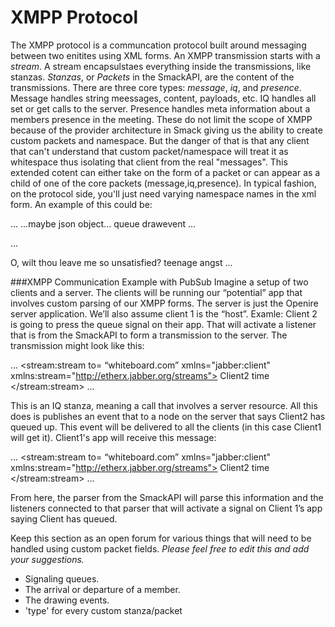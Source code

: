 XMPP Protocol
=============

The XMPP protocol is a communcation protocol built around messaging between two enitites using XML forms. An XMPP transmission starts with a *stream*. A stream encapsulstaes everything inside the transmissions, like stanzas. *Stanzas*, or *Packets* in the SmackAPI, are the content of the transmissions. There are three core types: *message*, *iq*, and *presence*. Message handles string meessages, content, payloads, etc. IQ handles all set or get calls to the server. Presence handles meta information about a members presence in the meeting. These do not limit the scope of XMPP because of the provider architecture in Smack giving us the ability to create custom packets and namespace. But the danger of that is that any client that can't understand that custom packet/namespace will treat it as whitespace thus isolating that client from the real "messages". This extended cotent can either take on the form of a packet or can appear as a child of one of the core packets (message,iq,presence). In typical fashion, on the protocol side, you'll just need varying namespace names in the xml form. An example of this could be:

...
<drawing xmlns='drawingEvent:x:umdCS4995' from='julie@capulet.com/balcony'>
  <c xmlns='drawingEvent-child:x:umdCS4995'>
    <drawObj> ...maybe json object... </drawObj>
  </c>
  <x xmlns='userEvent-child:x:umdCS4995'>
    <signal> queue </signal>
    <type> drawevent </type>
  </x>
</drawing>
...

...
<message to='juliet@capulet.com' from='romeo@montague.com'>
  <body>O, wilt thou leave me so unsatisfied?</body>
  <type xmlns='emotionalContext:x:PoolScene'> teenage angst </type>
</message>
...

###XMPP Communication Example with PubSub
Imagine a setup of two clients and a server. The clients will be running our “potential” app that involves custom parsing of our XMPP forms. The server is just the Openire server application. We’ll also assume client 1 is the “host”. Examle: Client 2 is going to press the queue signal on their app. That will activate a listener that is from the SmackAPI to form a transmission to the server. The transmission might look like this:

...
<stream:stream
to= “whiteboard.com”
xmlns="jabber:client"
xmlns:stream="http://etherx.jabber.org/streams">
<iq type='set'
from='client2@whiteboard.com'
to='pubsub.whiteboard'
id='pub1'>
  <pubsub xmlns='http://jabber.org/protocol/pubsub'>
    <publish node='drawingSession1054'>
      <queue> Client2 </queue>
        <timestamp > time </timestamp>
    </publish>
  </pubsub>
</iq>
</stream:stream>
...

This is an IQ stanza, meaning a call that involves a server resource. All this does is publishes an event that to a node on the server that says Client2 has queued up. This event will be delivered to all the clients (in this case Client1 will get it). Client1's app will receive this message:

...
<stream:stream
to= “whiteboard.com”
xmlns="jabber:client"
xmlns:stream="http://etherx.jabber.org/streams">
<message from='pedro@whiteboard.com' to='becky@whiteboard.com' id='fez'>
  <event xmlns='http://jabber.org/protocol/pubsub#event'>
    <items node='drawingSession1054'>
      <item id='ae890ac52d0df67ed7cfdf51b644e901'>
        <publish node='drawingSession1054'>
          <queue> Client2 </queue>
            <timestamp > time </timestamp>
        </publish>
      </item>
    </items>
  </event>
</message>
</stream:stream>
...

From here, the parser from the SmackAPI will parse this information and the listeners connected to that parser that will activate a signal on Client 1’s app saying Client has queued.

Keep this section as an open forum for various things that will need to be handled using custom packet fields. *Please feel free to edit this and add your suggestions.*
* Signaling queues.
* The arrival or departure of a member.
* The drawing events.
* 'type' for every custom stanza/packet


